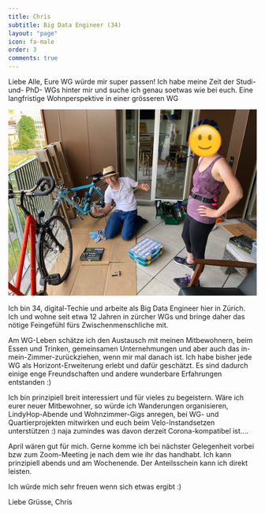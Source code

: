 ```yaml
---
title: Chris
subtitle: Big Data Engineer (34)
layout: "page"
icon: fa-male
order: 3
comments: true
---
```


Liebe Alle,
Eure WG würde mir super passen! Ich habe meine Zeit der Studi- und- PhD- WGs hinter mir und suche ich genau soetwas wie bei euch. Eine langfristige Wohnperspektive in einer grösseren WG

![Chris](/assets/images/chris.png)

Ich bin 34, digital-Techie und arbeite als Big Data Engineer hier in Zürich. Ich und wohne seit etwa 12 Jahren in zürcher WGs und bringe daher das nötige Feingefühl fürs Zwischenmenschliche mit.

Am WG-Leben schätze ich den Austausch mit meinen Mitbewohnern, beim Essen und Trinken, gemeinsamen Unternehmungen und aber auch das in-mein-Zimmer-zurückziehen, wenn mir mal danach ist. Ich habe bisher jede WG als Horizont-Erweiterung erlebt und dafür geschätzt. Es sind dadurch einige enge Freundschaften und andere wunderbare Erfahrungen entstanden :)

Ich bin prinzipiell breit interessiert und für vieles zu begeistern. Wäre ich eurer neuer Mitbewohner, so würde ich Wanderungen organisieren, LindyHop-Abende und Wohnzimmer-Gigs anregen, bei WG- und Quartierprojekten mitwirken und euch beim Velo-Instandsetzen unterstützen :) naja zumindes was davon derzeit Corona-kompatibel ist....

April wären gut für mich. Gerne komme ich bei nächster Gelegenheit vorbei bzw zum Zoom-Meeting je nach dem wie ihr das handhabt. Ich kann prinzipiell abends und am Wochenende. Der Anteilsschein kann ich direkt leisten.

Ich würde mich sehr freuen wenn sich etwas ergibt :)

Liebe Grüsse,
Chris
